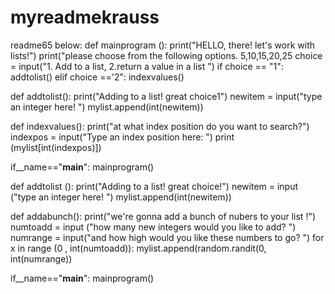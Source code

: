 # myreadmekrauss
readme65
below:
def mainprogram ():
    print("HELLO, there! let's work with lists!")
    print("please choose from the following options. 5,10,15,20,25
          choice = input("1. Add to a list, 2.return a value in a list  ")
          if choice == "1":
             addtolist()
          elif choice =='2":
             indexvalues()

def addtolist():
    print("Adding to a list! great choice1")
    newitem = input("type an integer here!  ")
    mylist.append(int(newitem))
    


def indexvalues():
    print("at what index position do you want to search?")
    indexpos = input("Type an index position here:  ")
    print (mylist[int(indexpos)])




if__name=="__main__":
    mainprogram()

def addtolist ():
    print("Adding to a list! great choice!")
    newitem = input ("type an integer here!  ")
    mylist.append(int(newitem))


def addabunch():
    print("we're gonna add a bunch of nubers to your list !")
    numtoadd = input ("how many new integers would you like to add? ")
    numrange = input("and how high would you like these numbers to go?  ")
    for x in range (0 , int(numtoadd)):
        mylist.append(random.randit(0, int(numrange))
        

if__name=="__main__":
    mainprogram()

